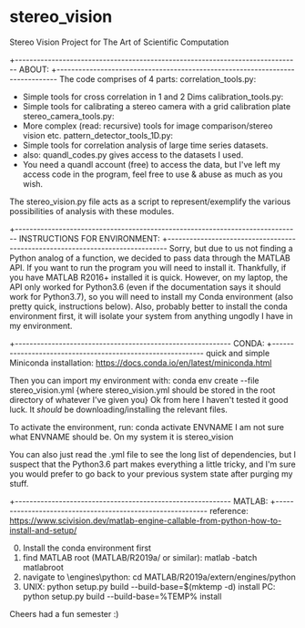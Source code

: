 # stereo_vision
Stereo Vision Project for The Art of Scientific Computation

+------------------------------------------------------------------------------
ABOUT:
+------------------------------------------------------------------------------
The code comprises of 4 parts:
correlation_tools.py:
 - Simple tools for cross correlation in 1 and 2 Dims
calibration_tools.py:
 - Simple tools for calibrating a stereo camera with a grid calibration plate
stereo_camera_tools.py:
 - More complex (read: recursive) tools for image comparison/stereo vision etc.
pattern_detector_tools_1D.py:
 - Simple tools for correlation analysis of large time series datasets.
 - also: quandl_codes.py gives access to the datasets I used.
 - You need a quandl account (free) to access the data, but I've left my access code in the program, feel free to use & abuse as much as you wish.

The stereo_vision.py file acts as a script to represent/exemplify the various possibilities of analysis with these modules.  

+------------------------------------------------------------------------------
INSTRUCTIONS FOR ENVIRONMENT:
+------------------------------------------------------------------------------
Sorry, but due to us not finding a Python analog of a function, we decided to pass data through the MATLAB API. If you want to run the program you will need to install it. Thankfully, if you have MATLAB R2016+ installed it is quick. However, on my laptop, the API only worked for Python3.6 (even if the documentation says it should work for Python3.7), so you will need to install my Conda environment (also pretty quick, instructions below). Also, probably better to install the conda environment first, it will isolate your system from anything ungodly I have in my environment.

+-----------------------------------------------------------
CONDA:
+-----------------------------------------------------------
quick and simple Miniconda installation:
    https://docs.conda.io/en/latest/miniconda.html

Then you can import my environment with:
    conda env create --file stereo_vision.yml
{where stereo_vision.yml should be stored in the root directory of whatever I've given you}
Ok from here I haven't tested it good luck. It *should* be downloading/installing the relevant files.

To activate the environment, run: 
    conda activate ENVNAME
I am not sure what ENVNAME should be. On my system it is stereo_vision

You can also just read the .yml file to see the long list of dependencies, but I suspect that the Python3.6 part makes everything a little tricky, and I'm sure you would prefer to go back to your previous system state after purging my stuff.

+-----------------------------------------------------------
MATLAB:
+-----------------------------------------------------------
reference: https://www.scivision.dev/matlab-engine-callable-from-python-how-to-install-and-setup/

0. Install the conda environment first
1. find MATLAB root (MATLAB/R2019a/ or similar):
    matlab -batch matlabroot
2. navigate to \engines\python: 
    cd MATLAB/R2019a/extern/engines/python
3. UNIX:
    python setup.py build --build-base=$(mktemp -d) install
   PC:
    python setup.py build --build-base=%TEMP% install



Cheers had a fun semester :)
